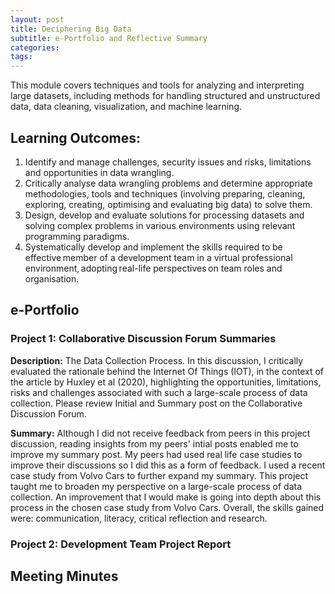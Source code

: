```yaml
---
layout: post
title: Deciphering Big Data
subtitle: e-Portfolio and Reflective Summary
categories: 
tags:
---
```

This module covers techniques and tools for analyzing and interpreting large datasets, including methods for handling structured and unstructured data, data cleaning, visualization, and machine learning.

## Learning Outcomes:
1. Identify and manage challenges, security issues and risks, limitations and opportunities in data wrangling.
2. Critically analyse data wrangling problems and determine appropriate methodologies, tools and techniques (involving preparing, cleaning, exploring, creating, optimising and evaluating big data) to solve them.
3. Design, develop and evaluate solutions for processing datasets and solving complex problems in various environments using relevant programming paradigms.
4. Systematically develop and implement the skills required to be effective member of a development team in a virtual professional environment, adopting real-life perspectives on team roles and organisation.

## e-Portfolio
### Project 1: Collaborative Discussion Forum Summaries 
<strong>Description:</strong> The Data Collection Process. In this discussion, I critically evaluated the rationale behind the Internet Of Things (IOT), in the context of the article by Huxley et al (2020), highlighting the opportunities, limitations, risks and challenges associated with such a large-scale process of data collection. Please review Initial and Summary post on the Collaborative Discussion Forum.

<strong>Summary:</strong> Although I did not receive feedback from peers in this project discussion, reading insights from my peers' intial posts enabled me to improve my summary post. My peers had used real life case studies to improve their discussions so I did this as a form of feedback. I used a recent case study from Volvo Cars to further expand my summary. This project taught me to broaden my perspective on a large-scale process of data collection. An improvement that I would make is going into depth about this process in the chosen case study from Volvo Cars. Overall, the skills gained were: communication, literacy, critical reflection and research.

### Project 2: Development Team Project Report

## Meeting Minutes
